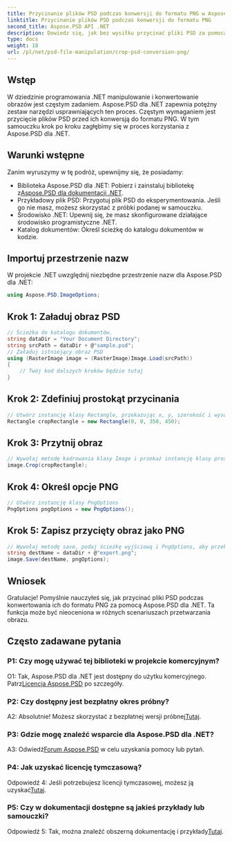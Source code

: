 ```yaml
---
title: Przycinanie plików PSD podczas konwersji do formatu PNG w Aspose.PSD dla .NET
linktitle: Przycinanie plików PSD podczas konwersji do formatu PNG
second_title: Aspose.PSD API .NET
description: Dowiedz się, jak bez wysiłku przycinać pliki PSD za pomocą Aspose.PSD dla .NET. Postępuj zgodnie z naszym przewodnikiem krok po kroku, aby uzyskać płynną konwersję do formatu PNG.
type: docs
weight: 18
url: /pl/net/psd-file-manipulation/crop-psd-conversion-png/
---
```

## Wstęp
W dziedzinie programowania .NET manipulowanie i konwertowanie obrazów jest częstym zadaniem. Aspose.PSD dla .NET zapewnia potężny zestaw narzędzi usprawniających ten proces. Częstym wymaganiem jest przycięcie plików PSD przed ich konwersją do formatu PNG. W tym samouczku krok po kroku zagłębimy się w proces korzystania z Aspose.PSD dla .NET.
## Warunki wstępne
Zanim wyruszymy w tę podróż, upewnijmy się, że posiadamy:
-  Biblioteka Aspose.PSD dla .NET: Pobierz i zainstaluj bibliotekę z[Aspose.PSD dla dokumentacji .NET](https://reference.aspose.com/psd/net/).
- Przykładowy plik PSD: Przygotuj plik PSD do eksperymentowania. Jeśli go nie masz, możesz skorzystać z próbki podanej w samouczku.
- Środowisko .NET: Upewnij się, że masz skonfigurowane działające środowisko programistyczne .NET.
- Katalog dokumentów: Określ ścieżkę do katalogu dokumentów w kodzie.
## Importuj przestrzenie nazw
W projekcie .NET uwzględnij niezbędne przestrzenie nazw dla Aspose.PSD dla .NET:
```csharp
using Aspose.PSD.ImageOptions;
```
## Krok 1: Załaduj obraz PSD
```csharp
// Ścieżka do katalogu dokumentów.
string dataDir = "Your Document Directory";
string srcPath = dataDir + @"sample.psd";
// Załaduj istniejący obraz PSD
using (RasterImage image = (RasterImage)Image.Load(srcPath))
{
    // Twój kod dalszych kroków będzie tutaj
}
```
## Krok 2: Zdefiniuj prostokąt przycinania
```csharp
// Utwórz instancję klasy Rectangle, przekazując x, y, szerokość i wysokość
Rectangle cropRectangle = new Rectangle(0, 0, 350, 450);
```
## Krok 3: Przytnij obraz
```csharp
// Wywołaj metodę kadrowania klasy Image i przekaż instancję klasy prostokąta
image.Crop(cropRectangle);
```
## Krok 4: Określ opcje PNG
```csharp
// Utwórz instancję klasy PngOptions
PngOptions pngOptions = new PngOptions();
```
## Krok 5: Zapisz przycięty obraz jako PNG
```csharp
// Wywołaj metodę save, podaj ścieżkę wyjściową i PngOptions, aby przekonwertować plik PSD na PNG i zapisać wynik
string destName = dataDir + @"export.png";
image.Save(destName, pngOptions);
```
## Wniosek

Gratulacje! Pomyślnie nauczyłeś się, jak przycinać pliki PSD podczas konwertowania ich do formatu PNG za pomocą Aspose.PSD dla .NET. Ta funkcja może być nieoceniona w różnych scenariuszach przetwarzania obrazu.

## Często zadawane pytania

### P1: Czy mogę używać tej biblioteki w projekcie komercyjnym?

 O1: Tak, Aspose.PSD dla .NET jest dostępny do użytku komercyjnego. Patrz[Licencja Aspose.PSD](https://purchase.aspose.com/buy) po szczegóły.

### P2: Czy dostępny jest bezpłatny okres próbny?

A2: Absolutnie! Możesz skorzystać z bezpłatnej wersji próbnej[Tutaj](https://releases.aspose.com/).

### P3: Gdzie mogę znaleźć wsparcie dla Aspose.PSD dla .NET?

 A3: Odwiedź[Forum Aspose.PSD](https://forum.aspose.com/c/psd/34) w celu uzyskania pomocy lub pytań.

### P4: Jak uzyskać licencję tymczasową?

 Odpowiedź 4: Jeśli potrzebujesz licencji tymczasowej, możesz ją uzyskać[Tutaj](https://purchase.aspose.com/temporary-license/).

### P5: Czy w dokumentacji dostępne są jakieś przykłady lub samouczki?

 Odpowiedź 5: Tak, można znaleźć obszerną dokumentację i przykłady[Tutaj](https://reference.aspose.com/psd/net/).